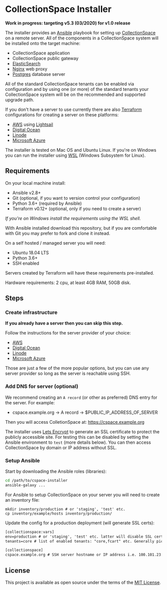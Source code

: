 # CollectionSpace Installer

**Work in progress: targeting v5.3 (03/2020) for v1.0 release**

The installer provides an [Ansible](#) playbook for setting up
[CollectionSpace](#) on a remote server. All of the components in a
CollectionSpace system will be installed onto the target machine:

- CollectionSpace application
- CollectionSpace public gateway
- [ElasticSearch](#)
- [Nginx](#) web proxy
- [Postgres](#) database server

All of the standard CollectionSpace tenants can be enabled via
configuration and by using one (or more) of the standard tenants
your CollectionSpace system will be on the recommended and supported
upgrade path.

If you don't have a server to use currently there are also [Terraform](#)
configurations for creating a server on these platforms:

- [AWS](#) using [Lightsail](#)
- [Digital Ocean](#)
- [Linode](#)
- [Microsoft Azure](#)

The installer is tested on Mac OS and Ubuntu Linux. If you're on Windows
you can run the installer using [WSL](#) (Windows Subsystem for Linux).

## Requirements

On your local machine install:

- Ansible v2.8+
- Git (optional, if you want to version control your configuration)
- Python 3.6+ (required by Ansible)
- Terraform v0.12+ (optional, only if you need to create a server)

*If you're on Windows install the requirements using the WSL shell.*

With Ansible installed download this repository, but if you are
comfortable with Git you may prefer to fork and clone it instead.

On a self hosted / managed server you will need:

- Ubuntu 18.04 LTS
- Python 3.6+
- SSH enabled

Servers created by Terraform will have these requirements
pre-installed.

Hardware requirements: 2 cpu, at least 4GB RAM, 50GB disk.

## Steps

### Create infrastructure

**If you already have a server then you can skip this step.**

Follow the instructions for the server provider of your choice:

- [AWS](#)
- [Digital Ocean](#)
- [Linode](cloud/linode/README.md)
- [Microsoft Azure](#)

Those are just a few of the more popular options, but you can use
any server provider so long as the server is reachable using SSH.

### Add DNS for server (optional)

We recommend creating an `A record` (or other as preferred) DNS entry
for the server. For example:

- cspace.example.org -> A record -> $PUBLIC_IP_ADDRESS_OF_SERVER

Then you will access ColletionSpace at: https://cspace.example.org

The installer uses [Lets Encrypt](#) to generate an SSL certificate
to protect the publicly accessible site. For testing this can be
disabled by setting the Ansible environment to `test` (more details
below). You can then access CollectionSpace by domain or IP address
without SSL.

### Setup Ansible

Start by downloading the Ansible roles (libraries):

```bash
cd /path/to/cspace-installer
ansible-galaxy ...
```

For Ansible to setup CollectionSpace on your server you will need to
create an inventory file:

```
mkdir inventory/production # or 'staging', 'test' etc.
cp inventory/example/hosts inventory/production/
```

Update the config for a production deployment (will generate SSL certs):

```txt
[collectionspace:vars]
env=production # or 'staging', 'test' etc. latter will disable SSL cert creation
tenants=core # list of enabled tenants: "core,fcart" etc. Generally pick 1.

[collectionspace]
cspace.example.org # SSH server hostname or IP address i.e. 100.101.23.2
```

## License

This project is available as open source under the terms of the
[MIT License](http://opensource.org/licenses/MIT).
